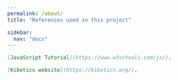```yaml
---
permalink: /about/
title: "References used in this project"

sidebar:
  nav: "docs"
---
```


```markdown
[JavaScript Tutorial](https://www.w3schools.com/js/).
```
```markdown
[Kibotics website](https://kibotics.org/).
```
